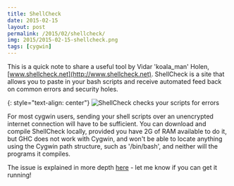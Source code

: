 ```yaml
---
title: ShellCheck
date: 2015-02-15
layout: post
permalink: /2015/02/shellcheck/
img: 2015/2015-02-15-shellcheck.png
tags: [cygwin]
---
```

This is a quick note to share a useful tool by Vidar 'koala_man' Holen, [www.shellcheck.net](http://www.shellcheck.net). ShellCheck is a site that allows you to paste in your bash scripts and receive automated feed back on common errors and security holes.

{: style="text-align: center"}
![ShellCheck checks your scripts for errors]({{site.baseurl}}/assets/img/2015/2015-02-15-shellcheckpage.png)

For most cygwin users, sending your shell scripts over an unencrypted internet connection will have to be sufficient. You can download and compile ShellCheck locally, provided you have 2G of RAM available to do it, but GHC does not work with Cygwin, and won't be able to locate anything using the Cygwin path structure, such as '/bin/bash', and neither will the programs it compiles.

The issue is explained in more depth [here](https://downloads.haskell.org/~ghc/7.6.3/docs/html/users_guide/ghci-cygwin.html) - let me know if you can get it running!